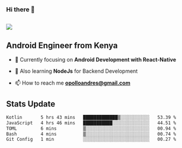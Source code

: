 ### Hi there 👋
<h2 align="left"><img src="https://readme-typing-svg.herokuapp.com?color='blue'&lines=I'm+Andrew+Opollo😊;Welcome+to+my+Github😜"> </h2>

## Android Engineer from Kenya


- 🌱 Currently focusing on **Android Development with React-Native**

- 🔭 Also learning **NodeJs** for Backend Development

- 📫 How to reach me **opolloandres@gmail.com**


## Stats Update
<!--START_SECTION:waka-->

```txt
Kotlin       5 hrs 43 mins   █████████████▒░░░░░░░░░░░   53.39 %
JavaScript   4 hrs 46 mins   ███████████░░░░░░░░░░░░░░   44.51 %
TOML         6 mins          ▒░░░░░░░░░░░░░░░░░░░░░░░░   00.94 %
Bash         4 mins          ▒░░░░░░░░░░░░░░░░░░░░░░░░   00.74 %
Git Config   1 min           ░░░░░░░░░░░░░░░░░░░░░░░░░   00.27 %
```

<!--END_SECTION:waka-->


